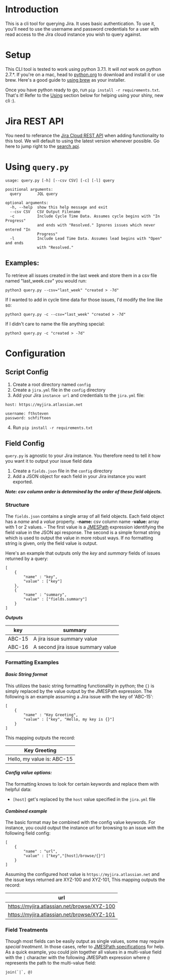 # Introduction
This is a cli tool for querying Jira. It uses basic authentication. To use it, you'll need to use the username and password credentials for a user with read access to the Jira cloud instance you wish to query against.

# Setup
This CLI tool is tested to work using python 3.7.1. It will _not_ work on python 2.7.*. If you're on a mac, head to [python.org](https://www.python.org/downloads/) to download and install it or use brew. Here's a good guide to [using brew](https://docs.python-guide.org/starting/install3/osx/) as your installer.

Once you have python ready to go, run `pip install -r requirements.txt`. That's it! Refer to the [Using](https://github.com/jugisahunk/python-jira-cli#using-querypy) section below for helping using your shiny, new cli :).

# Jira REST API
You need to referance the [Jira Cloud REST API](https://developer.atlassian.com/cloud/jira/platform/rest/) when adding functionality to this tool. We will default to using the latest version whenever possible. Go here to jump right to the [search api](https://developer.atlassian.com/cloud/jira/platform/rest/#api-api-2-search-get).

# Using ```query.py```
```
usage: query.py [-h] [--csv CSV] [-c] [-l] query

positional arguments:
  query       JQL query

optional arguments:
  -h, --help  show this help message and exit
  --csv CSV   CSV Output Filename
  -c          Include Cycle Time Data. Assumes cycle begins with "In Progress"
              and ends with "Resolved." Ignores issues which never entered "In
              Progress"
  -l          Include Lead Time Data. Assumes lead begins with "Open" and ends
              with "Resolved."
```
## Examples:
To retrieve all issues created in the last week and store them in a csv file named "last_week.csv" you would run:

```python3 query.py --csv="last_week" "created > -7d"```

If I wanted to add in cycle time data for those issues, I'd modify the line like so:

```python3 query.py -c --csv="last_week" "created > -7d"```

If I didn't care to name the file anything special:

```python3 query.py -c "created > -7d"```

# Configuration

## Script Config
1) Create a root directory named ```config```
2) Create a ```jira.yml``` file in the ```config``` directory
3) Add your Jira ```instance url``` and credentials to the ```jira.yml``` file:
```
host: https://myjira.atlassian.net

username: fthsteven
password: schfifteen
```
4) Run ```pip install -r requirements.txt```

## Field Config
```query.py``` is agnostic to your Jira instance. You therefore need to tell it how you want it to output your issue field data
1) Create a ```fields.json``` file in the ```config``` directory
2) Add a JSON object for each field in your Jira instance you want exported. 

***Note: csv column order is determined by the order of these field objects.***
### Structure
The ```fields.json``` contains a single array of all field objects. Each field object has a *name* and a *value* property.
-**name:** csv column name 
-**value:** array with 1 or 2 values. - The first value is a [JMESPath](http://jmespath.org/) expression identifying the field value in the JSON api response. The second is a simple format string which is used to output the value in more robust ways. If no formatting string is given, only the field value is output. 

Here's an example that outputs only the *key* and *summary* fields of issues returned by a query:

```
[
    { 
        "name" : "key", 
        "value" : ["key"] 
    },
    { 
        "name" : "summary", 
        "value" : ["fields.summary"] 
    }
]
```
***Outputs***

|key | summary |
|---|---|
| ABC-15 | A jira issue summary value |
| ABC-16 | A second jira issue summary value |

### Formatting Examples

#### *Basic String format*
This utilizes the basic string formatting functionality in python; the ```{}``` is simply replaced by the value output by the JMESPath expression. The following is an example assuming a Jira issue with the key of 'ABC-15':
```
[
    { 
        "name" : "Key Greeting", 
        "value" : ["key", "Hello, my key is {}"] 
    }
]
```
This mapping outputs the record:

|Key Greeting|
|---|
| Hello, my value is: ABC-15 |

#### *Config value options:*
The formatting knows to look for certain keywords and replace them with helpful data:
- ```[host]``` get's replaced by the ```host``` value specified in the ```jira.yml``` file

#### *Combined example*
The basic format may be combined with the config value keywords. For instance, you could output the instance url for browsing to an issue with the following field config:
```
[
    { 
        "name" : "url", 
        "value" : ["key","[host]/browse/{}"]
    }
]
```
Assuming the configured host value is ```https://myjira.atlassian.net``` and the issue keys returned are XYZ-100 and XYZ-101, This mapping outputs the record: 

|url |
|---|
| https://myjira.atlassian.net/browse/XYZ-100 |
| https://myjira.atlassian.net/browse/XYZ-101 |

### Field Treatments
Though most fields can be easily output as single values, some may require *special treatment*. In those cases, refer to [JMESPath specifications](http://jmespath.readthedocs.io/en/latest/specification.html) for help. As a quick example, you could join together all values in a multi-value field with the ```|``` character with the following JMESPath expression where ```@``` represents the path to the multi-value field:
```
join(`|`, @)
```

